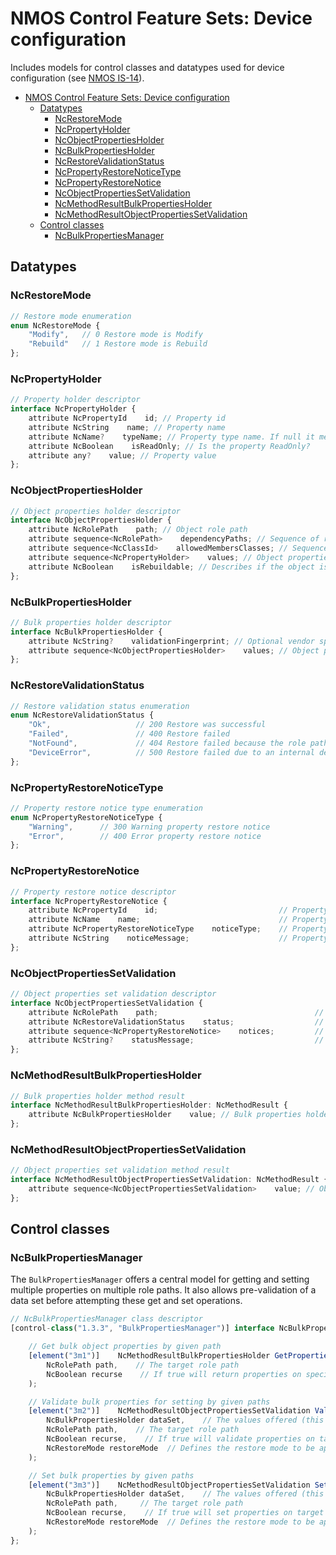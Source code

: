 # NMOS Control Feature Sets: Device configuration

Includes models for control classes and datatypes used for device configuration (see [NMOS IS-14](https://specs.amwa.tv/is-14/)).

- [NMOS Control Feature Sets: Device configuration](#nmos-control-feature-sets-device-configuration)
  - [Datatypes](#datatypes)
    - [NcRestoreMode](#ncrestoremode)
    - [NcPropertyHolder](#ncpropertyholder)
    - [NcObjectPropertiesHolder](#ncobjectpropertiesholder)
    - [NcBulkPropertiesHolder](#ncbulkpropertiesholder)
    - [NcRestoreValidationStatus](#ncrestorevalidationstatus)
    - [NcPropertyRestoreNoticeType](#ncpropertyrestorenoticetype)
    - [NcPropertyRestoreNotice](#ncpropertyrestorenotice)
    - [NcObjectPropertiesSetValidation](#ncobjectpropertiessetvalidation)
    - [NcMethodResultBulkPropertiesHolder](#ncmethodresultbulkpropertiesholder)
    - [NcMethodResultObjectPropertiesSetValidation](#ncmethodresultobjectpropertiessetvalidation)
  - [Control classes](#control-classes)
    - [NcBulkPropertiesManager](#ncbulkpropertiesmanager)

## Datatypes

### NcRestoreMode

```typescript
// Restore mode enumeration
enum NcRestoreMode {
    "Modify",   // 0 Restore mode is Modify
    "Rebuild"   // 1 Restore mode is Rebuild
};
```

### NcPropertyHolder

```typescript
// Property holder descriptor
interface NcPropertyHolder {
    attribute NcPropertyId    id; // Property id
    attribute NcString    name; // Property name
    attribute NcName?    typeName; // Property type name. If null it means the type is any
    attribute NcBoolean    isReadOnly; // Is the property ReadOnly?
    attribute any?    value; // Property value
};
```

### NcObjectPropertiesHolder

```typescript
// Object properties holder descriptor
interface NcObjectPropertiesHolder {
    attribute NcRolePath    path; // Object role path
    attribute sequence<NcRolePath>    dependencyPaths; // Sequence of role paths which are a dependency for this object (helpful to inform clients which objects need to be restored together)
    attribute sequence<NcClassId>    allowedMembersClasses; // Sequence of class ids allowed as members of the block (non-block objects have this as an empty sequence)
    attribute sequence<NcPropertyHolder>    values; // Object properties values
    attribute NcBoolean    isRebuildable; // Describes if the object is rebuildable
};
```

### NcBulkPropertiesHolder

```typescript
// Bulk properties holder descriptor
interface NcBulkPropertiesHolder {
    attribute NcString?    validationFingerprint; // Optional vendor specific fingerprinting mechanism used for validation purposes
    attribute sequence<NcObjectPropertiesHolder>    values; // Object properties holders
};
```

### NcRestoreValidationStatus

```typescript
// Restore validation status enumeration
enum NcRestoreValidationStatus {
    "Ok",                   // 200 Restore was successful
    "Failed",               // 400 Restore failed
    "NotFound",             // 404 Restore failed because the role path is not found in the device model or the device cannot create the role path from the data set
    "DeviceError",          // 500 Restore failed due to an internal device error preventing the restore from happening
};
```

### NcPropertyRestoreNoticeType

```typescript
// Property restore notice type enumeration
enum NcPropertyRestoreNoticeType {
    "Warning",      // 300 Warning property restore notice
    "Error",        // 400 Error property restore notice
};
```

### NcPropertyRestoreNotice

```typescript
// Property restore notice descriptor
interface NcPropertyRestoreNotice {
    attribute NcPropertyId    id;                           // Property id
    attribute NcName    name;                               // Property name
    attribute NcPropertyRestoreNoticeType    noticeType;    // Property restore notice type
    attribute NcString    noticeMessage;                    // Property restore notice message
};
```

### NcObjectPropertiesSetValidation

```typescript
// Object properties set validation descriptor
interface NcObjectPropertiesSetValidation {
    attribute NcRolePath    path;                                   // Object role path
    attribute NcRestoreValidationStatus    status;                  // Validation status
    attribute sequence<NcPropertyRestoreNotice>    notices;         // Validation property notices
    attribute NcString?    statusMessage;                           // Validation status message
};
```

### NcMethodResultBulkPropertiesHolder

```typescript
// Bulk properties holder method result
interface NcMethodResultBulkPropertiesHolder: NcMethodResult {
    attribute NcBulkPropertiesHolder    value; // Bulk properties holder value
};
```

### NcMethodResultObjectPropertiesSetValidation

```typescript
// Object properties set validation method result
interface NcMethodResultObjectPropertiesSetValidation: NcMethodResult {
    attribute sequence<NcObjectPropertiesSetValidation>    value; // Object properties set path validations
};
```

## Control classes

### NcBulkPropertiesManager

The `BulkPropertiesManager` offers a central model for getting and setting multiple properties on multiple role paths.
It also allows pre-validation of a data set before attempting these get and set operations.

```typescript
// NcBulkPropertiesManager class descriptor
[control-class("1.3.3", "BulkPropertiesManager")] interface NcBulkPropertiesManager: NcManager {

    // Get bulk object properties by given path
    [element("3m1")]    NcMethodResultBulkPropertiesHolder GetPropertiesByPath(
        NcRolePath path,    // The target role path
        NcBoolean recurse    // If true will return properties on specified path and all the nested paths
    );

    // Validate bulk properties for setting by given paths
    [element("3m2")]    NcMethodResultObjectPropertiesSetValidation ValidateSetPropertiesByPath(
        NcBulkPropertiesHolder dataSet,    // The values offered (this may include read-only values and also paths which are not the target role path)
        NcRolePath path,    // The target role path
        NcBoolean recurse,    // If true will validate properties on target path and all the nested paths
        NcRestoreMode restoreMode  // Defines the restore mode to be applied
    );

    // Set bulk properties by given paths
    [element("3m3")]    NcMethodResultObjectPropertiesSetValidation SetPropertiesByPath(
        NcBulkPropertiesHolder dataSet,    // The values offered (this may include read-only values and also paths which are not the target role path)
        NcRolePath path,     // The target role path
        NcBoolean recurse,    // If true will set properties on target path and all the nested paths
        NcRestoreMode restoreMode  // Defines the restore mode to be applied
    );
};
```
